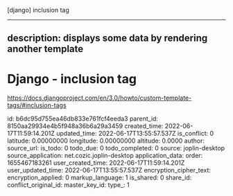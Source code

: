 [django] inclusion tag

---
description: displays some data by rendering another template
---

# Django - inclusion tag

https://docs.djangoproject.com/en/3.0/howto/custom-template-tags/#inclusion-tags



id: b6dc95d755ea46db833e761fcf4eeda3
parent_id: 8150aa29934e4b5f948a36b6a29a3459
created_time: 2022-06-17T11:59:14.201Z
updated_time: 2022-06-17T13:55:57.537Z
is_conflict: 0
latitude: 0.00000000
longitude: 0.00000000
altitude: 0.0000
author: 
source_url: 
is_todo: 0
todo_due: 0
todo_completed: 0
source: joplin-desktop
source_application: net.cozic.joplin-desktop
application_data: 
order: 1655467183261
user_created_time: 2022-06-17T11:59:14.201Z
user_updated_time: 2022-06-17T13:55:57.537Z
encryption_cipher_text: 
encryption_applied: 0
markup_language: 1
is_shared: 0
share_id: 
conflict_original_id: 
master_key_id: 
type_: 1